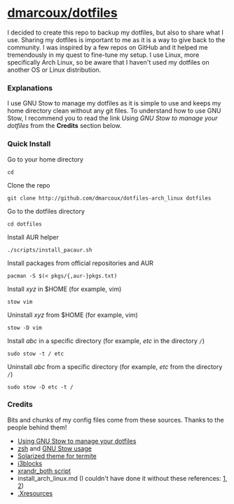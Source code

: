 # <a href="https://github.com/dmarcoux/dotfiles">dmarcoux/dotfiles</a>

I decided to create this repo to backup my dotfiles, but also to share what I use. Sharing my dotfiles is important to me as it is a way to give back to the community. I was inspired by a few repos on GitHub and it helped me tremendously in my quest to fine-tune my setup. I use Linux, more specifically Arch Linux, so be aware that I haven't used my dotfiles on another OS or Linux distribution.

### Explanations

I use GNU Stow to manage my dotfiles as it is simple to use and keeps my home directory clean without any git files. To understand how to use GNU Stow, I recommend you to read the link *Using GNU Stow to manage your dotfiles* from the **Credits** section below.

### Quick Install

Go to your home directory

`cd`

Clone the repo

`git clone http://github.com/dmarcoux/dotfiles-arch_linux dotfiles`

Go to the dotfiles directory

`cd dotfiles`

Install AUR helper

`./scripts/install_pacaur.sh`

Install packages from official repositories and AUR

`pacman -S $(< pkgs/{,aur-}pkgs.txt)`

Install *xyz* in $HOME (for example, vim)

`stow vim`

Uninstall *xyz* from $HOME (for example, vim)

`stow -D vim`

Install *abc* in a specific directory (for example, *etc* in the directory `/`)

`sudo stow -t / etc`

Uninstall *abc* from a specific directory (for example, *etc* from the directory `/`)

`sudo stow -D etc -t /`

### Credits

Bits and chunks of my config files come from these sources. Thanks to the people behind them!

- [Using GNU Stow to manage your dotfiles](http://brandon.invergo.net/news/2012-05-26-using-gnu-stow-to-manage-your-dotfiles.html)
- [zsh](https://github.com/xero/dotfiles) and [GNU Stow usage](https://github.com/xero/dotfiles/issues/6)
- [Solarized theme for termite](https://github.com/alpha-omega/termite-colors-solarized)
- [i3blocks](https://github.com/vivien/i3blocks)
- [xrandr_both script](https://github.com/j-san/i3-config/blob/master/configure-xrandr.sh)
- install_arch_linux.md (I couldn't have done it without these references: [1](https://wiki.archlinux.org/index.php/Beginners'_guide), [2](http://jorisvandijk.com/2014/installing-arch-on-a-uefi-gpt-system/))
- [.Xresources](https://www.reddit.com/r/archlinux/comments/40w3ld/why_is_font_rendering_so_crap_by_default/cyxlida)
